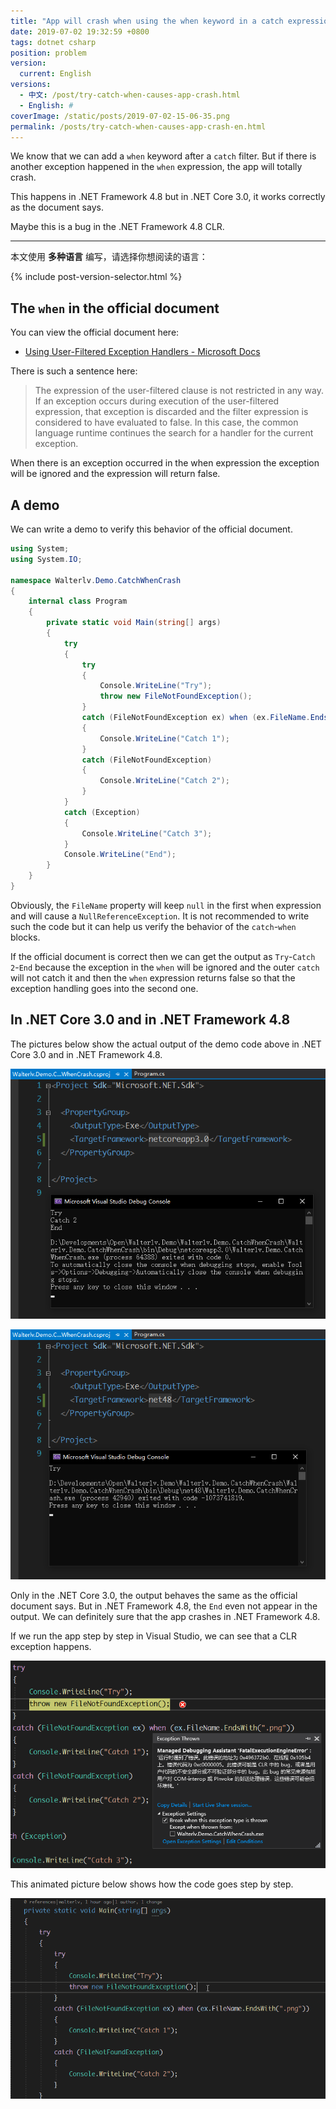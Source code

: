 ```yaml
---
title: "App will crash when using the when keyword in a catch expression"
date: 2019-07-02 19:32:59 +0800
tags: dotnet csharp
position: problem
version:
  current: English
versions:
  - 中文: /post/try-catch-when-causes-app-crash.html
  - English: #
coverImage: /static/posts/2019-07-02-15-06-35.png
permalink: /posts/try-catch-when-causes-app-crash-en.html
---
```


We know that we can add a `when` keyword after a `catch` filter. But if there is another exception happened in the `when` expression, the app will totally crash.

This happens in .NET Framework 4.8 but in .NET Core 3.0, it works correctly as the document says.

Maybe this is a bug in the .NET Framework 4.8 CLR.

---

本文使用 **多种语言** 编写，请选择你想阅读的语言：

{% include post-version-selector.html %}

<div id="toc"></div>

## The `when` in the official document

You can view the official document here:

- [Using User-Filtered Exception Handlers - Microsoft Docs](https://docs.microsoft.com/en-us/dotnet/standard/exceptions/using-user-filtered-exception-handlers)

There is such a sentence here:

> The expression of the user-filtered clause is not restricted in any way. If an exception occurs during execution of the user-filtered expression, that exception is discarded and the filter expression is considered to have evaluated to false. In this case, the common language runtime continues the search for a handler for the current exception.

When there is an exception occurred in the when expression the exception will be ignored and the expression will return false.

## A demo

We can write a demo to verify this behavior of the official document.

```csharp
using System;
using System.IO;

namespace Walterlv.Demo.CatchWhenCrash
{
    internal class Program
    {
        private static void Main(string[] args)
        {
            try
            {
                try
                {
                    Console.WriteLine("Try");
                    throw new FileNotFoundException();
                }
                catch (FileNotFoundException ex) when (ex.FileName.EndsWith(".png"))
                {
                    Console.WriteLine("Catch 1");
                }
                catch (FileNotFoundException)
                {
                    Console.WriteLine("Catch 2");
                }
            }
            catch (Exception)
            {
                Console.WriteLine("Catch 3");
            }
            Console.WriteLine("End");
        }
    }
}
```

Obviously, the `FileName` property will keep `null` in the first when expression and will cause a `NullReferenceException`. It is not recommended to write such the code but it can help us verify the behavior of the `catch`-`when` blocks.

If the official document is correct then we can get the output as `Try`-`Catch 2`-`End` because the exception in the `when` will be ignored and the outer `catch` will not catch it and then the `when` expression returns false so that the exception handling goes into the second one.

## In .NET Core 3.0 and in .NET Framework 4.8

The pictures below show the actual output of the demo code above in .NET Core 3.0 and in .NET Framework 4.8.

![.NET Core 3.0](/static/posts/2019-07-02-15-06-35.png)

![.NET Framework 4.8](/static/posts/2019-07-02-15-08-21.png)

Only in the .NET Core 3.0, the output behaves the same as the official document says. But in .NET Framework 4.8, the `End` even not appear in the output. We can definitely sure that the app crashes in .NET Framework 4.8.

If we run the app step by step in Visual Studio, we can see that a CLR exception happens.

![CLR error](/static/posts/2019-07-02-15-10-46.png)

This animated picture below shows how the code goes step by step.

![Step debugging](/static/posts/2019-07-02-catch-when-crash.gif)


